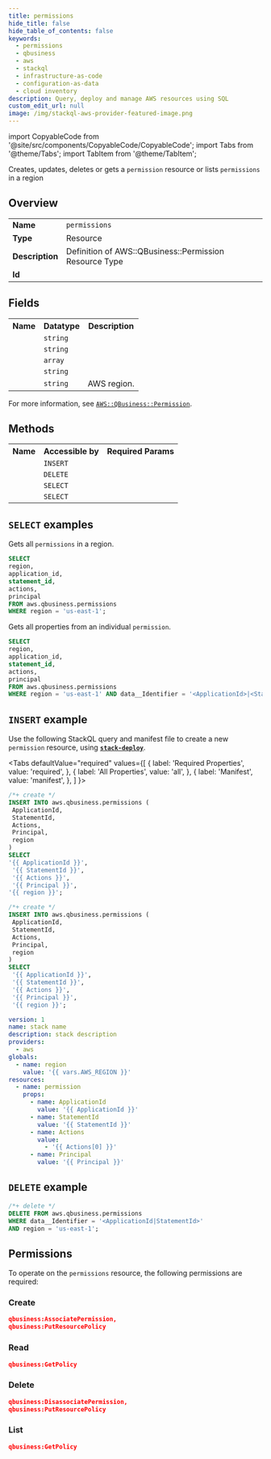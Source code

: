 ```yaml
---
title: permissions
hide_title: false
hide_table_of_contents: false
keywords:
  - permissions
  - qbusiness
  - aws
  - stackql
  - infrastructure-as-code
  - configuration-as-data
  - cloud inventory
description: Query, deploy and manage AWS resources using SQL
custom_edit_url: null
image: /img/stackql-aws-provider-featured-image.png
---
```


import CopyableCode from '@site/src/components/CopyableCode/CopyableCode';
import Tabs from '@theme/Tabs';
import TabItem from '@theme/TabItem';

Creates, updates, deletes or gets a <code>permission</code> resource or lists <code>permissions</code> in a region

## Overview
<table>
<tbody>
<tr><td><b>Name</b></td><td><code>permissions</code></td></tr>
<tr><td><b>Type</b></td><td>Resource</td></tr>
<tr><td><b>Description</b></td><td>Definition of AWS::QBusiness::Permission Resource Type</td></tr>
<tr><td><b>Id</b></td><td><CopyableCode code="aws.qbusiness.permissions" /></td></tr>
</tbody>
</table>

## Fields
<table>
<tbody>
<tr><th>Name</th><th>Datatype</th><th>Description</th></tr><tr><td><CopyableCode code="application_id" /></td><td><code>string</code></td><td></td></tr>
<tr><td><CopyableCode code="statement_id" /></td><td><code>string</code></td><td></td></tr>
<tr><td><CopyableCode code="actions" /></td><td><code>array</code></td><td></td></tr>
<tr><td><CopyableCode code="principal" /></td><td><code>string</code></td><td></td></tr>
<tr><td><CopyableCode code="region" /></td><td><code>string</code></td><td>AWS region.</td></tr>
</tbody>
</table>

For more information, see <a href="https://docs.aws.amazon.com/AWSCloudFormation/latest/UserGuide/aws-resource-qbusiness-permission.html"><code>AWS::QBusiness::Permission</code></a>.

## Methods

<table>
<tbody>
  <tr>
    <th>Name</th>
    <th>Accessible by</th>
    <th>Required Params</th>
  </tr>
  <tr>
    <td><CopyableCode code="create_resource" /></td>
    <td><code>INSERT</code></td>
    <td><CopyableCode code="ApplicationId, StatementId, Actions, Principal, region" /></td>
  </tr>
  <tr>
    <td><CopyableCode code="delete_resource" /></td>
    <td><code>DELETE</code></td>
    <td><CopyableCode code="data__Identifier, region" /></td>
  </tr>
  <tr>
    <td><CopyableCode code="list_resources" /></td>
    <td><code>SELECT</code></td>
    <td><CopyableCode code="region" /></td>
  </tr>
  <tr>
    <td><CopyableCode code="get_resource" /></td>
    <td><code>SELECT</code></td>
    <td><CopyableCode code="data__Identifier, region" /></td>
  </tr>
</tbody>
</table>

## `SELECT` examples
Gets all <code>permissions</code> in a region.
```sql
SELECT
region,
application_id,
statement_id,
actions,
principal
FROM aws.qbusiness.permissions
WHERE region = 'us-east-1';
```
Gets all properties from an individual <code>permission</code>.
```sql
SELECT
region,
application_id,
statement_id,
actions,
principal
FROM aws.qbusiness.permissions
WHERE region = 'us-east-1' AND data__Identifier = '<ApplicationId>|<StatementId>';
```

## `INSERT` example

Use the following StackQL query and manifest file to create a new <code>permission</code> resource, using [__`stack-deploy`__](https://pypi.org/project/stack-deploy/).

<Tabs
    defaultValue="required"
    values={[
      { label: 'Required Properties', value: 'required', },
      { label: 'All Properties', value: 'all', },
      { label: 'Manifest', value: 'manifest', },
    ]
}>
<TabItem value="required">

```sql
/*+ create */
INSERT INTO aws.qbusiness.permissions (
 ApplicationId,
 StatementId,
 Actions,
 Principal,
 region
)
SELECT 
'{{ ApplicationId }}',
 '{{ StatementId }}',
 '{{ Actions }}',
 '{{ Principal }}',
'{{ region }}';
```
</TabItem>
<TabItem value="all">

```sql
/*+ create */
INSERT INTO aws.qbusiness.permissions (
 ApplicationId,
 StatementId,
 Actions,
 Principal,
 region
)
SELECT 
 '{{ ApplicationId }}',
 '{{ StatementId }}',
 '{{ Actions }}',
 '{{ Principal }}',
 '{{ region }}';
```
</TabItem>
<TabItem value="manifest">

```yaml
version: 1
name: stack name
description: stack description
providers:
  - aws
globals:
  - name: region
    value: '{{ vars.AWS_REGION }}'
resources:
  - name: permission
    props:
      - name: ApplicationId
        value: '{{ ApplicationId }}'
      - name: StatementId
        value: '{{ StatementId }}'
      - name: Actions
        value:
          - '{{ Actions[0] }}'
      - name: Principal
        value: '{{ Principal }}'

```
</TabItem>
</Tabs>

## `DELETE` example

```sql
/*+ delete */
DELETE FROM aws.qbusiness.permissions
WHERE data__Identifier = '<ApplicationId|StatementId>'
AND region = 'us-east-1';
```

## Permissions

To operate on the <code>permissions</code> resource, the following permissions are required:

### Create
```json
qbusiness:AssociatePermission,
qbusiness:PutResourcePolicy
```

### Read
```json
qbusiness:GetPolicy
```

### Delete
```json
qbusiness:DisassociatePermission,
qbusiness:PutResourcePolicy
```

### List
```json
qbusiness:GetPolicy
```
